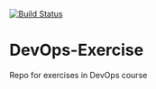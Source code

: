 [![Build Status](https://travis-ci.com/GardOS/DevOps-Exercise.svg?branch=master)](https://travis-ci.org/GardOS/DevOps-Exercise)

# DevOps-Exercise
Repo for exercises in DevOps course 
